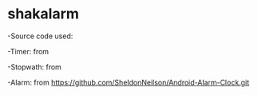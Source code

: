 shakalarm
=========
-Source code used:

-Timer: from

-Stopwath: from 

-Alarm: from https://github.com/SheldonNeilson/Android-Alarm-Clock.git
